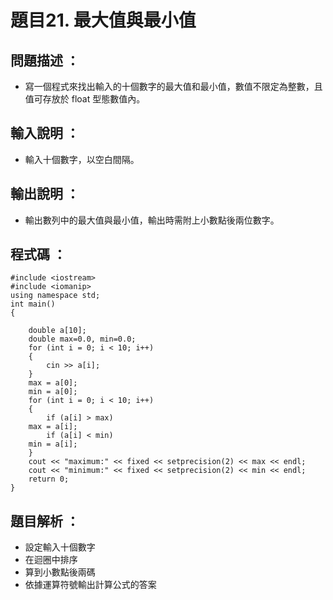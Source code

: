 # 題目21. 最大值與最小值

## 問題描述 ：

* 寫一個程式來找出輸入的十個數字的最大值和最小值，數值不限定為整數，且值可存放於 float 型態數值內。

## 輸入說明 ：

* 輸入十個數字，以空白間隔。

## 輸出說明 ：

* 輸出數列中的最大值與最小值，輸出時需附上小數點後兩位數字。

## 程式碼 ：

    #include <iostream>
    #include <iomanip>
    using namespace std;
    int main()
    {
    
	    double a[10];
        double max=0.0, min=0.0;
        for (int i = 0; i < 10; i++) 
	    {
            cin >> a[i];
        }
        max = a[0];
        min = a[0];
        for (int i = 0; i < 10; i++) 
        {
    	    if (a[i] > max)
	    max = a[i];
            if (a[i] < min)
	    min = a[i];
        }
        cout << "maximum:" << fixed << setprecision(2) << max << endl;
        cout << "minimum:" << fixed << setprecision(2) << min << endl;
        return 0;
    }


## 題目解析 ：

*  設定輸入十個數字
*  在迴圈中排序
*  算到小數點後兩碼
*  依據運算符號輸出計算公式的答案 
